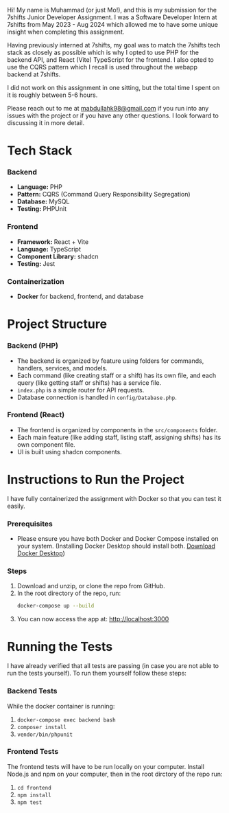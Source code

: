 Hi! My name is Muhammad (or just Mo!), and this is my submission for the 7shifts Junior Developer Assignment. I was a Software Developer Intern at 7shifts from May 2023 - Aug 2024 which allowed me to have some unique insight when completing this assignment.

Having previously interned at 7shifts, my goal was to match the 7shifts tech stack as closely as possible which is why I opted to use PHP for the backend API, and React (Vite) TypeScript for the frontend. I also opted to use the CQRS pattern which I recall is used throughout the webapp backend at 7shifts.

I did not work on this assignment in one sitting, but the total time I spent on it is roughly between 5-6 hours.

Please reach out to me at mabdullahk98@gmail.com if you run into any issues with the project or if you have any other questions. I look forward to discussing it in more detail.

# Tech Stack

### Backend
- **Language:** PHP
- **Pattern:** CQRS (Command Query Responsibility Segregation)
- **Database:** MySQL
- **Testing:** PHPUnit

### Frontend
- **Framework:** React + Vite
- **Language:** TypeScript
- **Component Library:** shadcn
- **Testing:** Jest

### Containerization
- **Docker** for backend, frontend, and database


# Project Structure

### Backend (PHP)
- The backend is organized by feature using folders for commands, handlers, services, and models.
- Each command (like creating staff or a shift) has its own file, and each query (like getting staff or shifts) has a service file.
- `index.php` is a simple router for API requests.
- Database connection is handled in `config/Database.php`.

### Frontend (React)
- The frontend is organized by components in the `src/components` folder.
- Each main feature (like adding staff, listing staff, assigning shifts) has its own component file.
- UI is built using shadcn components.


# Instructions to Run the Project

I have fully containerized the assignment with Docker so that you can test it easily.

### Prerequisites
- Please ensure you have both Docker and Docker Compose installed on your system. (Installing Docker Desktop should install both. [Download Docker Desktop](https://www.docker.com/products/docker-desktop/))

### Steps
1. Download and unzip, or clone the repo from GitHub.
2. In the root directory of the repo, run:
   ```bash
   docker-compose up --build
   ```
3. You can now access the app at: [http://localhost:3000](http://localhost:3000)


# Running the Tests

I have already verified that all tests are passing (in case you are not able to run the tests yourself). To run them yourself follow these steps:

### Backend Tests
While the docker container is running:
1. `docker-compose exec backend bash`
2. `composer install`
3. `vendor/bin/phpunit`

### Frontend Tests
The frontend tests will have to be run locally on your computer. Install Node.js and npm on your computer, then in the root dirctory of the repo run:
1. `cd frontend`
2. `npm install`
3. `npm test` 
